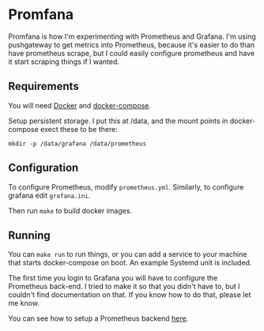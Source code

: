 # Promfana

Promfana is how I'm experimenting with Prometheus and Grafana. I'm using
pushgateway to get metrics into Prometheus, because it's easier to do than have
prometheus scrape, but I could easily configure prometheus and have it start
scraping things if I wanted.

## Requirements

You will need [Docker](https://docs.docker.com/engine/installation/) and [docker-compose](https://docs.docker.com/compose/install/).

Setup persistent storage. I put this at /data, and the mount points in
docker-compose exect these to be there:

`mkdir -p /data/grafana /data/prometheus`

## Configuration

To configure Prometheus, modify `prometheus.yml`. Similarly, to configure
grafana edit `grafana.ini`.

Then run `make` to build docker images.

## Running

You can `make run` to run things, or you can add a service to your machine that
starts docker-compose on boot. An example Systemd unit is included.

The first time you login to Grafana you will have to configure the Prometheus
back-end. I tried to make it so that you didn't have to, but I couldn't find
documentation on that. If you know how to do that, please let me know.

You can see how to setup a Prometheus backend [here](https://prometheus.io/docs/visualization/grafana/).
